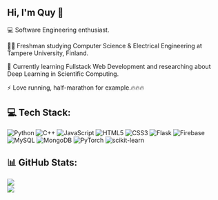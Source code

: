 ## Hi, I'm Quy 👋

💻 Software Engineering enthusiast.

🧑‍💻 Freshman studying Computer Science & Electrical Engineering at Tampere University, Finland.

🎯 Currently learning Fullstack Web Development and researching about Deep Learning in Scientific Computing.

⚡ Love running, half-marathon for example.🔥🔥🔥

<!--[![Quy's GitHub stats](https://github-readme-stats.vercel.app/api?username=minhquyminhquy)](https://github.com/anuraghazra/github-readme-stats)
![Anurag's GitHub stats](https://github-readme-stats.vercel.app/api?username=minhquyminhquy&show_icons=true&theme=radical) -->

## 💻 Tech Stack:
![Python](https://img.shields.io/badge/python-3670A0?style=for-the-badge&logo=python&logoColor=ffdd54) ![C++](https://img.shields.io/badge/c++-%2300599C.svg?style=for-the-badge&logo=c%2B%2B&logoColor=white) ![JavaScript](https://img.shields.io/badge/javascript-%23323330.svg?style=for-the-badge&logo=javascript&logoColor=%23F7DF1E) ![HTML5](https://img.shields.io/badge/html5-%23E34F26.svg?style=for-the-badge&logo=html5&logoColor=white) ![CSS3](https://img.shields.io/badge/css3-%231572B6.svg?style=for-the-badge&logo=css3&logoColor=white) ![Flask](https://img.shields.io/badge/flask-%23000.svg?style=for-the-badge&logo=flask&logoColor=white) ![Firebase](https://img.shields.io/badge/firebase-a08021?style=for-the-badge&logo=firebase&logoColor=ffcd34)![MySQL](https://img.shields.io/badge/mysql-4479A1.svg?style=for-the-badge&logo=mysql&logoColor=white) ![MongoDB](https://img.shields.io/badge/MongoDB-%234ea94b.svg?style=for-the-badge&logo=mongodb&logoColor=white) ![PyTorch](https://img.shields.io/badge/PyTorch-%23EE4C2C.svg?style=for-the-badge&logo=PyTorch&logoColor=white) ![scikit-learn](https://img.shields.io/badge/scikit--learn-%23F7931E.svg?style=for-the-badge&logo=scikit-learn&logoColor=white)

<!--
add later when proficient
![TypeScript](https://img.shields.io/badge/typescript-%23007ACC.svg?style=for-the-badge&logo=typescript&logoColor=white)
![TensorFlow](https://img.shields.io/badge/TensorFlow-%23FF6F00.svg?style=for-the-badge&logo=TensorFlow&logoColor=white) ![scikit-learn](https://img.shields.io/badge/scikit--learn-%23F7931E.svg?style=for-the-badge&logo=scikit-learn&logoColor=white)
![React](https://img.shields.io/badge/react-%2320232a.svg?style=for-the-badge&logo=react&logoColor=%2361DAFB) ![MySQL](https://img.shields.io/badge/mysql-4479A1.svg?style=for-the-badge&logo=mysql&logoColor=white)
-->

## 📊 GitHub Stats:

![](https://github-readme-streak-stats.herokuapp.com/?user=minhquyminhquy&theme=dark&hide_border=false)<br/>
![](https://github-readme-stats.vercel.app/api/top-langs/?username=minhquyminhquy&theme=dark&hide_border=false&include_all_commits=false&count_private=false&layout=compact)